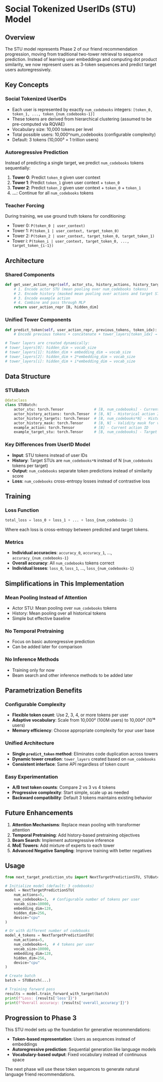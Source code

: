 # Social Tokenized UserIDs (STU) Model

## Overview

The STU model represents Phase 2 of our friend recommendation progression, moving from traditional two-tower retrieval to sequence prediction. Instead of learning user embeddings and computing dot product similarity, we now represent users as 3-token sequences and predict target users autoregressively.

## Key Concepts

### **Social Tokenized UserIDs**
- Each user is represented by exactly `num_codebooks` integers: `[token_0, token_1, ..., token_{num_codebooks-1}]`
- These tokens are derived from hierarchical clustering (assumed to be pre-computed via RQVAE)
- Vocabulary size: 10,000 tokens per level
- Total possible users: 10,000^num_codebooks (configurable complexity)
- Default: 3 tokens (10,000³ = 1 trillion users)

### **Autoregressive Prediction**
Instead of predicting a single target, we predict `num_codebooks` tokens sequentially:
1. **Tower 0**: Predict `token_0` given user context
2. **Tower 1**: Predict `token_1` given user context + `token_0`
3. **Tower 2**: Predict `token_2` given user context + `token_0` + `token_1`
4. **...**: Continue for all `num_codebooks` tokens

### **Teacher Forcing**
During training, we use ground truth tokens for conditioning:
- Tower 0: `P(token_0 | user_context)`
- Tower 1: `P(token_1 | user_context, target_token_0)`
- Tower 2: `P(token_2 | user_context, target_token_0, target_token_1)`
- Tower i: `P(token_i | user_context, target_token_0, ..., target_token_{i-1})`

## Architecture

### **Shared Components**
```python
def get_user_action_repr(self, actor_stu, history_actions, history_targets, history_mask, example_action):
    # 1. Encode actor STU (mean pooling over num_codebooks tokens)
    # 2. Encode history (masked mean pooling over actions and target STUs)
    # 3. Encode example action
    # 4. Combine and pass through MLP
    return user_action_repr [B, hidden_dim]
```

### **Unified Tower Components**
```python
def predict_token(self, user_action_repr, previous_tokens, token_idx):
    # Encode previous tokens + concatenate + tower_layers[token_idx] → token_probs [B, vocab_size]

# Tower layers are created dynamically:
# tower_layers[0]: hidden_dim → vocab_size
# tower_layers[1]: hidden_dim + embedding_dim → vocab_size  
# tower_layers[2]: hidden_dim + 2*embedding_dim → vocab_size
# tower_layers[i]: hidden_dim + i*embedding_dim → vocab_size
```

## Data Structure

### **STUBatch**
```python
@dataclass
class STUBatch:
    actor_stu: torch.Tensor              # [B, num_codebooks] - Current user's STU tokens
    actor_history_actions: torch.Tensor  # [B, N] - Historical action IDs
    actor_history_targets: torch.Tensor  # [B, num_codebooks*N] - Historical target STUs
    actor_history_mask: torch.Tensor     # [B, N] - Validity mask for variable-length histories
    example_action: torch.Tensor         # [B] - Current action ID
    example_target_stu: torch.Tensor     # [B, num_codebooks] - Target user's STU tokens
```

### **Key Differences from UserID Model**
- **Input**: STU tokens instead of user IDs
- **History**: Target STUs are `num_codebooks*N` instead of N (`num_codebooks` tokens per target)
- **Output**: `num_codebooks` separate token predictions instead of similarity score
- **Loss**: `num_codebooks` cross-entropy losses instead of contrastive loss

## Training

### **Loss Function**
```python
total_loss = loss_0 + loss_1 + ... + loss_{num_codebooks-1}
```
Where each loss is cross-entropy between predicted and target tokens.

### **Metrics**
- **Individual accuracies**: `accuracy_0`, `accuracy_1`, ..., `accuracy_{num_codebooks-1}`
- **Overall accuracy**: All `num_codebooks` tokens correct
- **Individual losses**: `loss_0`, `loss_1`, ..., `loss_{num_codebooks-1}`

## Simplifications in This Implementation

### **Mean Pooling Instead of Attention**
- Actor STU: Mean pooling over `num_codebooks` tokens
- History: Mean pooling over all historical tokens
- Simple but effective baseline

### **No Temporal Pretraining**
- Focus on basic autoregressive prediction
- Can be added later for comparison

### **No Inference Methods**
- Training only for now
- Beam search and other inference methods to be added later

## Parametrization Benefits

### **Configurable Complexity**
- **Flexible token count**: Use 2, 3, 4, or more tokens per user
- **Adaptive vocabulary**: Scale from 10,000² (100M users) to 10,000⁴ (10¹⁶ users)
- **Memory efficiency**: Choose appropriate complexity for your user base

### **Unified Architecture**
- **Single `predict_token` method**: Eliminates code duplication across towers
- **Dynamic tower creation**: `tower_layers` created based on `num_codebooks`
- **Consistent interface**: Same API regardless of token count

### **Easy Experimentation**
- **A/B test token counts**: Compare 2 vs 3 vs 4 tokens
- **Progressive complexity**: Start simple, scale up as needed
- **Backward compatibility**: Default 3 tokens maintains existing behavior

## Future Enhancements

1. **Attention Mechanisms**: Replace mean pooling with transformer attention
2. **Temporal Pretraining**: Add history-based pretraining objectives
3. **Beam Search**: Implement autoregressive inference
4. **MoE Towers**: Add mixture of experts to each tower
5. **Advanced Negative Sampling**: Improve training with better negatives

## Usage

```python
from next_target_prediction_stu import NextTargetPredictionSTU, STUBatch

# Initialize model (default: 3 codebooks)
model = NextTargetPredictionSTU(
    num_actions=5,
    num_codebooks=3,  # Configurable number of tokens per user
    vocab_size=10000,
    embedding_dim=128,
    hidden_dim=256,
    device="cpu"
)

# Or with different number of codebooks
model_4_tokens = NextTargetPredictionSTU(
    num_actions=5,
    num_codebooks=4,  # 4 tokens per user
    vocab_size=10000,
    embedding_dim=128,
    hidden_dim=256,
    device="cpu"
)

# Create batch
batch = STUBatch(...)

# Training forward pass
results = model.train_forward_with_target(batch)
print(f"Loss: {results['loss']}")
print(f"Overall accuracy: {results['overall_accuracy']}")
```

## Progression to Phase 3

This STU model sets up the foundation for generative recommendations:
- **Token-based representation**: Users as sequences instead of embeddings
- **Autoregressive prediction**: Sequential generation like language models
- **Vocabulary-based output**: Fixed vocabulary instead of continuous space

The next phase will use these token sequences to generate natural language friend recommendations. 